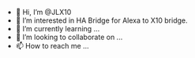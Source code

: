 - 👋 Hi, I’m @JLX10
- 👀 I’m interested in HA Bridge for Alexa to X10 bridge.
- 🌱 I’m currently learning ...
- 💞️ I’m looking to collaborate on ...
- 📫 How to reach me ...

<!---
JLX10/JLX10 is a ✨ special ✨ repository because its `README.md` (this file) appears on your GitHub profile.
You can click the Preview link to take a look at your changes.
--->
